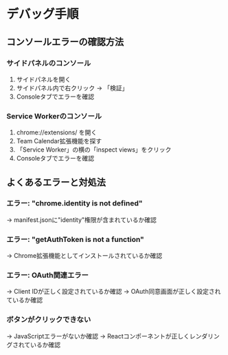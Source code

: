 # デバッグ手順

## コンソールエラーの確認方法

### サイドパネルのコンソール
1. サイドパネルを開く
2. サイドパネル内で右クリック → 「検証」
3. Consoleタブでエラーを確認

### Service Workerのコンソール
1. chrome://extensions/ を開く
2. Team Calendar拡張機能を探す
3. 「Service Worker」の横の「inspect views」をクリック
4. Consoleタブでエラーを確認

## よくあるエラーと対処法

### エラー: "chrome.identity is not defined"
→ manifest.jsonに"identity"権限が含まれているか確認

### エラー: "getAuthToken is not a function"
→ Chrome拡張機能としてインストールされているか確認

### エラー: OAuth関連エラー
→ Client IDが正しく設定されているか確認
→ OAuth同意画面が正しく設定されているか確認

### ボタンがクリックできない
→ JavaScriptエラーがないか確認
→ Reactコンポーネントが正しくレンダリングされているか確認
